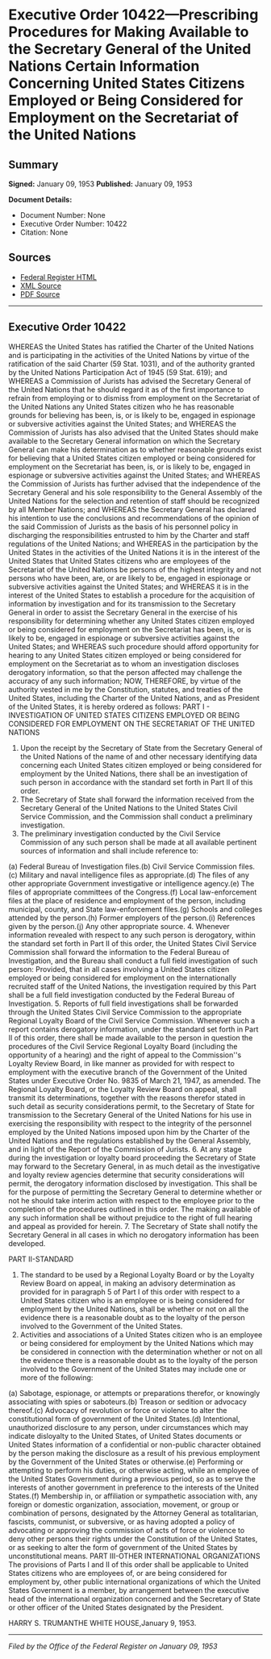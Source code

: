 # Executive Order 10422—Prescribing Procedures for Making Available to the Secretary General of the United Nations Certain Information Concerning United States Citizens Employed or Being Considered for Employment on the Secretariat of the United Nations

## Summary

**Signed:** January 09, 1953
**Published:** January 09, 1953

**Document Details:**
- Document Number: None
- Executive Order Number: 10422
- Citation: None

## Sources
- [Federal Register HTML](https://www.presidency.ucsb.edu/documents/executive-order-10422-prescribing-procedures-for-making-available-the-secretary-general)
- [XML Source](None)
- [PDF Source](None)

---

## Executive Order 10422

WHEREAS the United States has ratified the Charter of the United Nations and is participating in the activities of the United Nations by virtue of the ratification of the said Charter (59 Stat. 1031), and of the authority granted by the United Nations Participation Act of 1945 (59 Stat. 619); and
WHEREAS a Commission of Jurists has advised the Secretary General of the United Nations that he should regard it as of the first importance to refrain from employing or to dismiss from employment on the Secretariat of the United Nations any United States citizen who he has reasonable grounds for believing has been, is, or is likely to be, engaged in espionage or subversive activities against the United States; and
WHEREAS the Commission of Jurists has also advised that the United States should make available to the Secretary General information on which the Secretary General can make his determination as to whether reasonable grounds exist for believing that a United States citizen employed or being considered for employment on the Secretariat has been, is, or is likely to be, engaged in espionage or subversive activities against the United States; and
WHEREAS the Commission of Jurists has further advised that the independence of the Secretary General and his sole responsibility to the General Assembly of the United Nations for the selection and retention of staff should be recognized by all Member Nations; and
WHEREAS the Secretary General has declared his intention to use the conclusions and recommendations of the opinion of the said Commission of Jurists as the basis of his personnel policy in discharging the responsibilities entrusted to him by the Charter and staff regulations of the United Nations; and
WHEREAS in the participation by the United States in the activities of the United Nations it is in the interest of the United States that United States citizens who are employees of the Secretariat of the United Nations be persons of the highest integrity and not persons who have been, are, or are likely to be, engaged in espionage or subversive activities against the United States; and
WHEREAS it is in the interest of the United States to establish a procedure for the acquisition of information by investigation and for its transmission to the Secretary General in order to assist the Secretary General in the exercise of his responsibility for determining whether any United States citizen employed or being considered for employment on the Secretariat has been, is, or is likely to be, engaged in espionage or subversive activities against the United States; and
WHEREAS such procedure should afford opportunity for hearing to any United States citizen employed or being considered for employment on the Secretariat as to whom an investigation discloses derogatory information, so that the person affected may challenge the accuracy of any such information;
NOW, THEREFORE, by virtue of the authority vested in me by the Constitution, statutes, and treaties of the United States, including the Charter of the United Nations, and as President of the United States, it is hereby ordered as follows:
PART I - INVESTIGATION OF UNITED STATES CITIZENS EMPLOYED OR BEING CONSIDERED FOR EMPLOYMENT ON THE SECRETARIAT OF THE UNITED NATIONS
1. Upon the receipt by the Secretary of State from the Secretary General of the United Nations of the name of and other necessary identifying data concerning each United States citizen employed or being considered for employment by the United Nations, there shall be an investigation of such person in accordance with the standard set forth in Part II of this order.
2. The Secretary of State shall forward the information received from the Secretary General of the United Nations to the United States Civil Service Commission, and the Commission shall conduct a preliminary investigation.
3. The preliminary investigation conducted by the Civil Service Commission of any such person shall be made at all available pertinent sources of information and shall include reference to:

(a) Federal Bureau of Investigation files.(b) Civil Service Commission files.(c) Military and naval intelligence files as appropriate.(d) The files of any other appropriate Government investigative or intelligence agency.(e) The files of appropriate committees of the Congress.(f) Local law-enforcement files at the place of residence and employment of the person, including municipal, county, and State law-enforcement files.(g) Schools and colleges attended by the person.(h) Former employers of the person.(i) References given by the person.(j) Any other appropriate source.
4. Whenever information revealed with respect to any such person is derogatory, within the standard set forth in Part II of this order, the United States Civil Service Commission shall forward the information to the Federal Bureau of Investigation, and the Bureau shall conduct a full field investigation of such person: Provided, that in all cases involving a United States citizen employed or being considered for employment on the internationally recruited staff of the United Nations, the investigation required by this Part shall be a full field investigation conducted by the Federal Bureau of Investigation.
5. Reports of full field investigations shall be forwarded through the United States Civil Service Commission to the appropriate Regional Loyalty Board of the Civil Service Commission. Whenever such a report contains derogatory information, under the standard set forth in Part II of this order, there shall be made available to the person in question the procedures of the Civil Service Regional Loyalty Board (including the opportunity of a hearing) and the right of appeal to the Commission''s Loyalty Review Board, in like manner as provided for with respect to employment with the executive branch of the Government of the United States under Executive Order No. 9835 of March 21, 1947, as amended. The Regional Loyalty Board, or the Loyalty Review Board on appeal, shall transmit its determinations, together with the reasons therefor stated in such detail as security considerations permit, to the Secretary of State for transmission to the Secretary General of the United Nations for his use in exercising the responsibility with respect to the integrity of the personnel employed by the United Nations imposed upon him by the Charter of the United Nations and the regulations established by the General Assembly, and in light of the Report of the Commission of Jurists.
6. At any stage during the investigation or loyalty board proceeding the Secretary of State may forward to the Secretary General, in as much detail as the investigative and loyalty review agencies determine that security considerations will permit, the derogatory information disclosed by investigation. This shall be for the purpose of permitting the Secretary General to determine whether or not he should take interim action with respect to the employee prior to the completion of the procedures outlined in this order. The making available of any such information shall be without prejudice to the right of full hearing and appeal as provided for herein.
7. The Secretary of State shall notify the Secretary General in all cases in which no derogatory information has been developed.

PART II-STANDARD
1. The standard to be used by a Regional Loyalty Board or by the Loyalty Review Board on appeal, in making an advisory determination as provided for in paragraph 5 of Part I of this order with respect to a United States citizen who is an employee or is being considered for employment by the United Nations, shall be whether or not on all the evidence there is a reasonable doubt as to the loyalty of the person involved to the Government of the United States.
2. Activities and associations of a United States citizen who is an employee or being considered for employment by the United Nations which may be considered in connection with the determination whether or not on all the evidence there is a reasonable doubt as to the loyalty of the person involved to the Government of the United States may include one or more of the following:

(a) Sabotage, espionage, or attempts or preparations therefor, or knowingly associating with spies or saboteurs.(b) Treason or sedition or advocacy thereof.(c) Advocacy of revolution or force or violence to alter the constitutional form of government of the United States.(d) Intentional, unauthorized disclosure to any person, under circumstances which may indicate disloyalty to the United States, of United States documents or United States information of a confidential or non-public character obtained by the person making the disclosure as a result of his previous employment by the Government of the United States or otherwise.(e) Performing or attempting to perform his duties, or otherwise acting, while an employee of the United States Government during a previous period, so as to serve the interests of another government in preference to the interests of the United States.(f) Membership in, or affiliation or sympathetic association with, any foreign or domestic organization, association, movement, or group or combination of persons, designated by the Attorney General as totalitarian, fascists, communist, or subversive, or as having adopted a policy of advocating or approving the commission of acts of force or violence to deny other persons their rights under the Constitution of the United States, or as seeking to alter the form of government of the United States by unconstitutional means.
PART III-OTHER INTERNATIONAL ORGANIZATIONS
The provisions of Parts I and II of this order shall be applicable to United States citizens who are employees of, or are being considered for employment by, other public international organizations of which the United States Government is a member, by arrangement between the executive head of the international organization concerned and the Secretary of State or other officer of the United States designated by the President.

HARRY S. TRUMANTHE WHITE HOUSE,January 9, 1953.

---

*Filed by the Office of the Federal Register on January 09, 1953*
